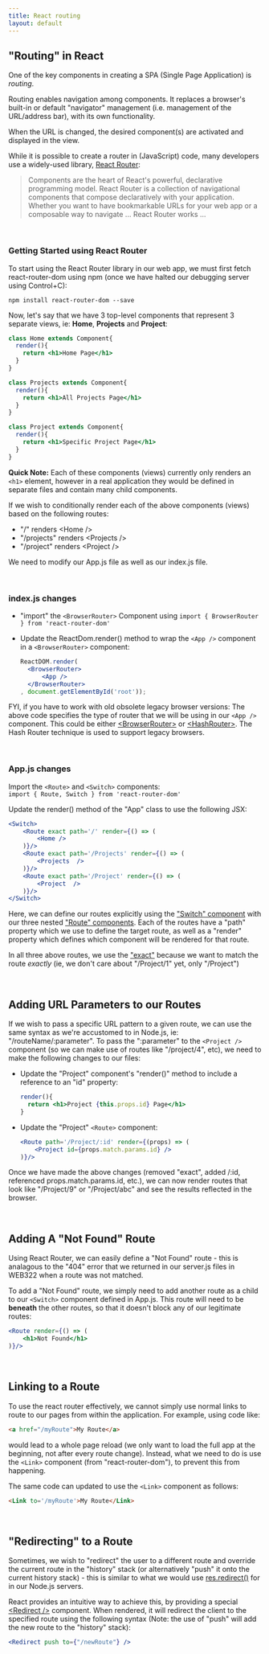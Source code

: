 ```yaml
---
title: React routing
layout: default
---
```


## "Routing" in React

One of the key components in creating a SPA (Single Page Application) is *routing*.

Routing enables navigation among components. It replaces a browser's built-in or default "navigator" management (i.e. management of the URL/address bar), with its own functionality.

When the URL is changed, the desired component(s) are activated and displayed in the view. 

While it is possible to create a router in (JavaScript) code, many developers use a widely-used library, [React Router](https://reacttraining.com/react-router/):

> Components are the heart of React's powerful, declarative programming model. React Router is a collection of navigational components that compose declaratively with your application. Whether you want to have bookmarkable URLs for your web app or a composable way to navigate ... React Router works ...

<br>

### Getting Started using React Router

To start using the React Router library in our web app, we must first fetch react-router-dom using npm (once we have halted our debugging server using Control+C):

```
npm install react-router-dom --save
```

Now, let's say that we have 3 top-level components that represent 3 separate views, ie: **Home**, **Projects** and **Project**:

```jsx
class Home extends Component{
  render(){
    return <h1>Home Page</h1>
  }
}

class Projects extends Component{
  render(){
    return <h1>All Projects Page</h1>
  }
}

class Project extends Component{
  render(){
    return <h1>Specific Project Page</h1>
  }
}
```

**Quick Note:** Each of these components (views) currently only renders an `<h1>` element, however in a real application they would be defined in separate files and contain many child components.

If we wish to conditionally render each of the above components (views) based on the following routes:

* "/" renders &lt;Home /&gt;
* "/projects" renders &lt;Projects /&gt;
* "/project" renders &lt;Project /&gt;

We need to modify our App.js file as well as our index.js file.

<br>

### index.js changes

* "import" the `<BrowserRouter>` Component using `import { BrowserRouter } from 'react-router-dom'` 
* Update the ReactDom.render() method to wrap the `<App />` component in a `<BrowserRouter>` component:

  ```jsx
  ReactDOM.render(
    <BrowserRouter>
        <App />
    </BrowserRouter>
  , document.getElementById('root'));
  ```

FYI, if you have to work with old obsolete legacy browser versions: The above code specifies the type of router that we will be using in our `<App />` component.  This could be either [&lt;BrowserRouter&gt;](https://reacttraining.com/react-router/web/api/BrowserRouter) or [&lt;HashRouter&gt;](https://reacttraining.com/react-router/web/api/HashRouter). The Hash Router technique is used to support legacy browsers.

<br>

### App.js changes

Import the `<Route>` and `<Switch>` components:  
`import { Route, Switch } from 'react-router-dom'`

Update the render() method of the "App" class to use the following JSX:

```jsx
<Switch>
    <Route exact path='/' render={() => (
        <Home />
    )}/>
    <Route exact path='/Projects' render={() => (
        <Projects  />
    )}/>
    <Route exact path='/Project' render={() => (
        <Project  />
    )}/>
</Switch>
```
  
Here, we can define our routes explicitly using the ["Switch" component](https://reacttraining.com/react-router/web/api/Switch) with our three nested ["Route" components](https://reacttraining.com/react-router/web/api/Route).  Each of the routes have a "path" property which we use to define the target route, as well as a "render" property which defines which component will be rendered for that route.  

In all three above routes, we use the ["exact"](https://reacttraining.com/react-router/web/api/Route/exact-bool) because we want to match the route *exactly* (ie, we don't care about "/Project/1" yet, only "/Project") 

<br>

## Adding URL Parameters to our Routes

If we wish to pass a specific URL pattern to a given route, we can use the same syntax as we're accustomed to in Node.js, ie: "/routeName/:parameter". To pass the ":parameter" to the `<Project />` component (so we can make use of routes like "/project/4", etc), we need to make the following changes to our files: 

* Update the "Project" component's "render()" method to include a reference to an "id" property:

  ```jsx
  render(){
    return <h1>Project {this.props.id} Page</h1>
  }
  ```

* Update the "Project" `<Route>` component:

  ```jsx
  <Route path='/Project/:id' render={(props) => (
      <Project id={props.match.params.id} />
  )}/>
  ```
  
Once we have made the above changes (removed "exact", added /:id, referenced props.match.params.id, etc.), we can now render routes that look like "/Project/9" or "/Project/abc" and see the results reflected in the browser.

<br>

## Adding A "Not Found" Route

Using React Router, we can easily define a "Not Found" route - this is analagous to the "404" error that we returned in our server.js files in WEB322 when a route was not matched.

To add a "Not Found" route, we simply need to add another route as a child to our `<Switch>` component defined in App.js.  This route will need to be **beneath** the other routes, so that it doesn't block any of our legitimate routes:

```jsx
<Route render={() => (
    <h1>Not Found</h1>
)}/>
```

<br>

## Linking to a Route

To use the react router effectively, we cannot simply use normal links to route to our pages from within the application. For example, using code like: 

```html
<a href="/myRoute">My Route</a>
```
would lead to a whole page reload (we only want to load the full app at the beginning, not after every route change).  Instead, what we need to do is use the `<Link>` component (from "react-router-dom"), to prevent this from happening.  

The same code can updated to use the `<Link>` component as follows:

```html
<Link to='/myRoute'>My Route</Link>
```

<br>

## "Redirecting" to a Route

Sometimes, we wish to "redirect" the user to a different route and override the current route in the "history" stack (or alternatively "push" it onto the current history stack) - this is similar to what we would use [res.redirect()](http://expressjs.com/en/4x/api.html#res.redirect) for in our Node.js servers.

React provides an intuitive way to achieve this, by providing a special [&lt;Redirect /&gt;](https://reacttraining.com/react-router/web/api/Redirect) component.  When rendered, it will redirect the client to the specified route using the following syntax (Note: the use of "push" will add the new route to the "history" stack):

```jsx
<Redirect push to={"/newRoute"} />
```

<br>
